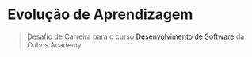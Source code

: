 # Evolução de Aprendizagem

 >Desafio de Carreira para o curso [Desenvolvimento de Software](https://cubos.academy/cursos/desenvolvimento-de-software) da Cubos Academy.
